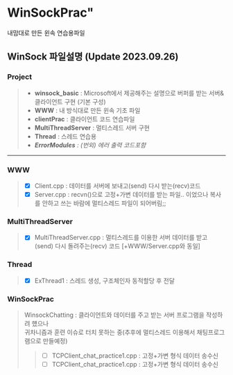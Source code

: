 # WinSockPrac"

내맘대로 만든 윈속 연습용파일 

## WinSock 파일설명 (Update 2023.09.26)

### Project
> - **winsock_basic** : Microsoft에서 제공해주는 설명으로 버퍼를 받는 서버&클라이언트 구현 (기본 구성)
> - **WWW** : 내 방식대로 만든 윈속 기초 파일
> - **clientPrac** : 클라이언트 코드 연습파일 
> - **MultiThreadServer** : 멀티스레드 서버 구현
> - **Thread** : 스레드 연습용
> - _**ErrorModules** : (번외) 에러 출력 코드포함_



* * *

### WWW
> - [x] Client.cpp : 데이터를 서버에 보내고(send) 다시 받는(recv)코드
> - [x] Server.cpp : recvn()으로 고정+가변 데이터를 받는 파일.. 이었으나 복사를 안하고 쓰는 바람에 멀티스레드 파일이 되어버림;;


### MultiThreadServer
> - [x] MultiThreadServer.cpp : 멀티스레드를 이용한 서버 데이터를 받고(send) 다시 돌려주는(recv) 코드 [+WWW/Server.cpp와 동일]

### Thread 
> - [x] ExThread1 : 스레드 생성, 구조체인자 동적할당 후 전달


### WinSockPrac 
> WinsockChatting : 클라이언트와 데이터를 주고 받는 서버 프로그램을 작성하려 헀으나 				
					귀차니즘과 훈련 이슈로 터치 못하는 중(추후에 멀티스레드 이용해서 채팅프로그램으로 만들예정)
>> - [ ] TCPClient_chat_practice1.cpp : 고정+가변 형식 데이터 송수신
>> - [ ] TCPClient_chat_practice1.cpp : 고정+가변 형식 데이터 송수신
